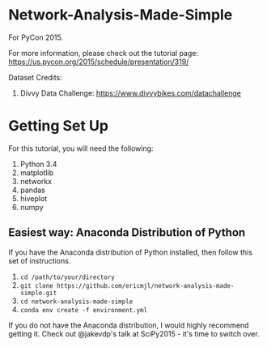 Network-Analysis-Made-Simple
============================

For PyCon 2015. 

For more information, please check out the tutorial page: https://us.pycon.org/2015/schedule/presentation/319/

Dataset Credits:

1. Divvy Data Challenge: https://www.divvybikes.com/datachallenge

# Getting Set Up

For this tutorial, you will need the following:

1. Python 3.4
2. matplotlib
3. networkx
4. pandas
5. hiveplot
6. numpy

## Easiest way: Anaconda Distribution of Python

If you have the Anaconda distribution of Python installed, then follow this set of instructions.

1. `cd /path/to/your/directory`
1. `git clone https://github.com/ericmjl/network-analysis-made-simple.git`
2. `cd network-analysis-made-simple`
3. `conda env create -f environment.yml`

If you do not have the Anaconda distribution, I would highly recommend getting it. Check out @jakevdp's talk at SciPy2015 - it's time to switch over.
